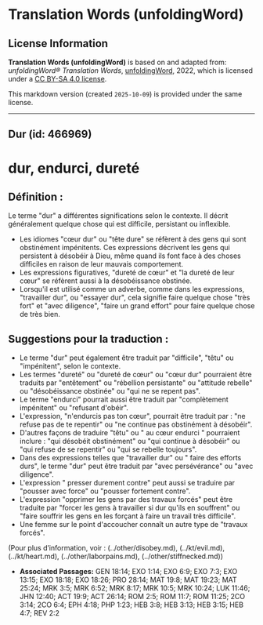 # Translation Words (unfoldingWord)

## License Information

**Translation Words (unfoldingWord)** is based on and adapted from: _unfoldingWord® Translation Words_, [unfoldingWord](https://unfoldingword.org/utw), 2022, which is licensed under a [CC BY-SA 4.0 license](https://creativecommons.org/licenses/by-sa/4.0/legalcode.en).

This markdown version (created `2025-10-09`) is provided under the same license.



--------------------------------

## Dur (id: 466969)

dur, endurci, dureté
====================

Définition :
------------

Le terme "dur" a différentes significations selon le contexte. Il décrit généralement quelque chose qui est difficile, persistant ou inflexible.

* Les idiomes "cœur dur" ou "tête dure" se réfèrent à des gens qui sont obstinément impénitents. Ces expressions décrivent les gens qui persistent à désobéir à Dieu, même quand ils font face à des choses difficiles en raison de leur mauvais comportement.
* Les expressions figuratives, "dureté de cœur" et "la dureté de leur cœur" se réfèrent aussi à la désobéissance obstinée.
* Lorsqu'il est utilisé comme un adverbe, comme dans les expressions, "travailler dur", ou "essayer dur", cela signifie faire quelque chose "très fort" et "avec diligence", "faire un grand effort" pour faire quelque chose de très bien.

Suggestions pour la traduction :
--------------------------------

* Le terme "dur" peut également être traduit par "difficile", "têtu" ou "impénitent", selon le contexte.
* Les termes "dureté" ou "dureté de cœur" ou "cœur dur" pourraient être traduits par "entêtement" ou "rébellion persistante" ou "attitude rebelle" ou "désobéissance obstinée" ou "qui ne se repent pas".
* Le terme "endurci" pourrait aussi être traduit par "complètement impénitent" ou "refusant d'obéir".
* L'expression, "n'endurcis pas ton cœur", pourrait être traduit par : "ne refuse pas de te repentir" ou "ne continue pas obstinément à désobéir".
* D'autres façons de traduire "têtu" ou " au cœur endurci " pourraient inclure : "qui désobéit obstinément" ou "qui continue à désobéir" ou "qui refuse de se repentir" ou "qui se rebelle toujours".
* Dans des expressions telles que "travailler dur" ou " faire des efforts durs", le terme "dur" peut être traduit par "avec persévérance" ou "avec diligence".
* L'expression " presser durement contre" peut aussi se traduire par "pousser avec force" ou "pousser fortement contre".
* L'expression "opprimer les gens par des travaux forcés" peut être traduite par "forcer les gens à travailler si dur qu'ils en souffrent" ou "faire souffrir les gens en les forçant à faire un travail très difficile".
* Une femme sur le point d'accoucher connaît un autre type de "travaux forcés".

(Pour plus d’information, voir : (../other/disobey.md), (../kt/evil.md), (../kt/heart.md), (../other/laborpains.md), (../other/stiffnecked.md))

* **Associated Passages:** GEN 18:14; EXO 1:14; EXO 6:9; EXO 7:3; EXO 13:15; EXO 18:18; EXO 18:26; PRO 28:14; MAT 19:8; MAT 19:23; MAT 25:24; MRK 3:5; MRK 6:52; MRK 8:17; MRK 10:5; MRK 10:24; LUK 11:46; JHN 12:40; ACT 19:9; ACT 26:14; ROM 2:5; ROM 11:7; ROM 11:25; 2CO 3:14; 2CO 6:4; EPH 4:18; PHP 1:23; HEB 3:8; HEB 3:13; HEB 3:15; HEB 4:7; REV 2:2

